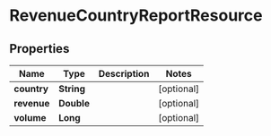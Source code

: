 
# RevenueCountryReportResource

## Properties
Name | Type | Description | Notes
------------ | ------------- | ------------- | -------------
**country** | **String** |  |  [optional]
**revenue** | **Double** |  |  [optional]
**volume** | **Long** |  |  [optional]



